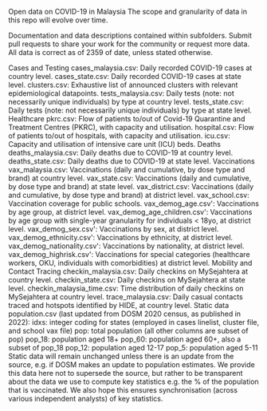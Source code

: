 Open data on COVID-19 in Malaysia
The scope and granularity of data in this repo will evolve over time.

Documentation and data descriptions contained within subfolders.
Submit pull requests to share your work for the community or request more data.
All data is correct as of 2359 of date, unless stated otherwise.

Cases and Testing
cases_malaysia.csv: Daily recorded COVID-19 cases at country level.
cases_state.csv: Daily recorded COVID-19 cases at state level.
clusters.csv: Exhaustive list of announced clusters with relevant epidemiological datapoints.
tests_malaysia.csv: Daily tests (note: not necessarily unique individuals) by type at country level.
tests_state.csv: Daily tests (note: not necessarily unique individuals) by type at state level.
Healthcare
pkrc.csv: Flow of patients to/out of Covid-19 Quarantine and Treatment Centres (PKRC), with capacity and utilisation.
hospital.csv: Flow of patients to/out of hospitals, with capacity and utilisation.
icu.csv: Capacity and utilisation of intensive care unit (ICU) beds.
Deaths
deaths_malaysia.csv: Daily deaths due to COVID-19 at country level.
deaths_state.csv: Daily deaths due to COVID-19 at state level.
Vaccinations
vax_malaysia.csv: Vaccinations (daily and cumulative, by dose type and brand) at country level.
vax_state.csv: Vaccinations (daily and cumulative, by dose type and brand) at state level.
vax_district.csv: Vaccinations (daily and cumulative, by dose type and brand) at district level.
vax_school.csv: Vaccination coverage for public schools.
vax_demog_age.csv': Vaccinations by age group, at district level.
vax_demog_age_children.csv': Vaccinations by age group with single-year granularity for individuals < 18yo, at district level.
vax_demog_sex.csv': Vaccinations by sex, at district level.
vax_demog_ethnicity.csv': Vaccinations by ethnicity, at district level.
vax_demog_nationality.csv': Vaccinations by nationality, at district level.
vax_demog_highrisk.csv': Vaccinations for special categories (healthcare workers, OKU, individuals with comorbidities) at district level.
Mobility and Contact Tracing
checkin_malaysia.csv: Daily checkins on MySejahtera at country level.
checkin_state.csv: Daily checkins on MySejahtera at state level.
checkin_malaysia_time.csv: Time distribution of daily checkins on MySejahtera at country level.
trace_malaysia.csv: Daily casual contacts traced and hotspots identified by HIDE, at country level.
Static data
population.csv (last updated from DOSM 2020 census, as published in 2022):
idxs: integer coding for states (employed in cases linelist, cluster file, and school vax file)
pop: total population (all other columns are subset of pop)
pop_18: population aged 18+
pop_60: population aged 60+, also a subset of pop_18
pop_12: population aged 12-17
pop_5: population aged 5-11
Static data will remain unchanged unless there is an update from the source, e.g. if DOSM makes an update to population estimates. We provide this data here not to supersede the source, but rather to be transparent about the data we use to compute key statistics e.g. the % of the population that is vaccinated. We also hope this ensures synchronisation (across various independent analysts) of key statistics.
